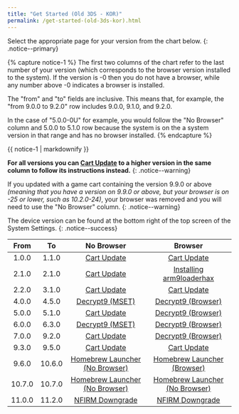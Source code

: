 ```yaml
---
title: "Get Started (Old 3DS - KOR)"
permalink: /get-started-(old-3ds-kor).html
---
```


Select the appropriate page for your version from the chart below.
{: .notice--primary}

{% capture notice-1 %}
The first two columns of the chart refer to the last number of your version (which corresponds to the browser version installed to the system). If the version is -0 then you do not have a browser, while any number above -0 indicates a browser is installed.

The "from" and "to" fields are inclusive. This means that, for example, the "from 9.0.0 to 9.2.0" row includes 9.0.0, 9.1.0, and 9.2.0.

In the case of "5.0.0-0U" for example, you would follow the "No Browser" column and 5.0.0 to 5.1.0 row because the system is on the a system version in that range and has no browser installed.
{% endcapture %}

<div class="notice--info">{{ notice-1 | markdownify }}</div>

**For all versions you can [Cart Update](cart-update) to a higher version in the same column to follow its instructions instead.**
{: .notice--warning}

If you updated with a game cart containing the version 9.9.0 or above *(meaning that you have a version on 9.9.0 or above, but your browser is on -25 or lower, such as 10.2.0-24)*, your browser was removed and you will need to use the "No Browser" column.
{: .notice--warning}

The device version can be found at the bottom right of the top screen of the System Settings.
{: .notice--success}

| From | To | No Browser | Browser |
|:-:|:-:|:-:|:-:|
| 1.0.0 | 1.1.0 | [Cart Update](cart-update) | [Cart Update](cart-update) |
| 2.1.0 | 2.1.0 | [Cart Update](cart-update) | [Installing arm9loaderhax](installing-arm9loaderhax)|
| 2.2.0 | 3.1.0 | [Cart Update](cart-update)  | [Cart Update](cart-update) |
| 4.0.0 | 4.5.0 | [Decrypt9 (MSET)](decrypt9-(mset)) | [Decrypt9 (Browser)](decrypt9-(browser)) |
| 5.0.0 | 5.1.0 | [Cart Update](cart-update) | [Decrypt9 (Browser)](decrypt9-(browser)) |
| 6.0.0 | 6.3.0 | [Decrypt9 (MSET)](decrypt9-(mset)) | [Decrypt9 (Browser)](decrypt9-(browser)) |
| 7.0.0 | 9.2.0 | [Cart Update](cart-update) | [Decrypt9 (Browser)](decrypt9-(browser)) |
| 9.3.0 | 9.5.0 | [Cart Update](cart-update) | [Cart Update](cart-update) |
| 9.6.0 | 10.6.0 | [Homebrew Launcher (No Browser)](homebrew-launcher-(no-browser)) | [Homebrew Launcher (Browser)](homebrew-launcher-(browser)) |
| 10.7.0 | 10.7.0 | [Homebrew Launcher (No Browser)](homebrew-launcher-(no-browser))| [Homebrew Launcher (No Browser)](homebrew-launcher-(no-browser))|
| 11.0.0 | 11.2.0 | [NFIRM Downgrade](nfirm-downgrade) | [NFIRM Downgrade](nfirm-downgrade) |
